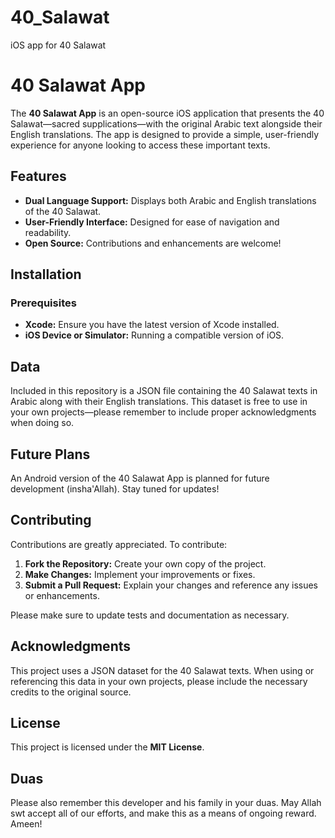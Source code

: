 # 40_Salawat
iOS app for 40 Salawat

# 40 Salawat App

The **40 Salawat App** is an open-source iOS application that presents the 40 Salawat—sacred supplications—with the original Arabic text alongside their English translations. The app is designed to provide a simple, user-friendly experience for anyone looking to access these important texts.

## Features

- **Dual Language Support:** Displays both Arabic and English translations of the 40 Salawat.
- **User-Friendly Interface:** Designed for ease of navigation and readability.
- **Open Source:** Contributions and enhancements are welcome!

## Installation

### Prerequisites

- **Xcode:** Ensure you have the latest version of Xcode installed.
- **iOS Device or Simulator:** Running a compatible version of iOS.

## Data

Included in this repository is a JSON file containing the 40 Salawat texts in Arabic along with their English translations. This dataset is free to use in your own projects—please remember to include proper acknowledgments when doing so.

## Future Plans

An Android version of the 40 Salawat App is planned for future development (insha'Allah). Stay tuned for updates!

## Contributing

Contributions are greatly appreciated. To contribute:

1. **Fork the Repository:** Create your own copy of the project.
2. **Make Changes:** Implement your improvements or fixes.
3. **Submit a Pull Request:** Explain your changes and reference any issues or enhancements.

Please make sure to update tests and documentation as necessary.

## Acknowledgments

This project uses a JSON dataset for the 40 Salawat texts. When using or referencing this data in your own projects, please include the necessary credits to the original source.

## License

This project is licensed under the **MIT License**.

## Duas

Please also remember this developer and his family in your duas. May Allah swt accept all of our efforts, and make this as a means of ongoing reward. Ameen!


